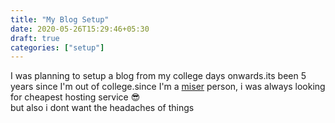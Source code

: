 ```yaml
---
title: "My Blog Setup"
date: 2020-05-26T15:29:46+05:30
draft: true
categories: ["setup"]
---
```


I was planning to setup a blog from my college days onwards.its been 5 years since I'm out of college.since I'm a [miser](https://olam.in/Dictionary/en_ml/miser) person, i was always looking for cheapest hosting service :sunglasses:  
but also i dont want the headaches of  things 